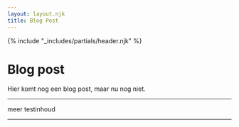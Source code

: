 ```yaml
---
layout: layout.njk
title: Blog Post 
---
```


{% include "_includes/partials/header.njk" %}

# Blog post
Hier komt nog een blog post, maar nu nog niet.

---

meer testinhoud

---